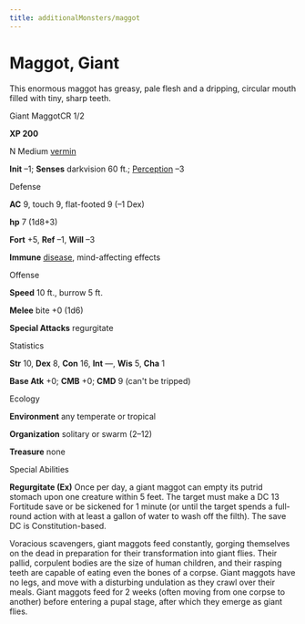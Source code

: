 ```yaml
---
title: additionalMonsters/maggot
---
```

# Maggot, Giant

This enormous maggot has greasy, pale flesh and a dripping, circular mouth filled with tiny, sharp teeth.

Giant MaggotCR 1/2

**XP 200**

N Medium [vermin](monsters/creatureTypes.md#_vermin)

**Init** –1; **Senses** darkvision 60 ft.; [Perception](additionalMonsters/../skills/perception.md#_perception) –3

Defense

**AC** 9, touch 9, flat-footed 9 (–1 Dex)

**hp** 7 (1d8+3)

**Fort** +5, **Ref** –1, **Will** –3

**Immune** [disease](monsters/universalMonsterRules.md#_disease-(ex-or-su)), mind-affecting effects

Offense

**Speed** 10 ft., burrow 5 ft.

**Melee** bite +0 (1d6)

**Special Attacks** regurgitate

Statistics

**Str** 10, **Dex** 8, **Con** 16, **Int** —, **Wis** 5, **Cha** 1

**Base Atk** +0; **CMB** +0; **CMD** 9 (can't be tripped)

Ecology

**Environment** any temperate or tropical

**Organization** solitary or swarm (2–12)

**Treasure** none

Special Abilities

**Regurgitate (Ex)** Once per day, a giant maggot can empty its putrid stomach upon one creature within 5 feet. The target must make a DC 13 Fortitude save or be sickened for 1 minute (or until the target spends a full-round action with at least a gallon of water to wash off the filth). The save DC is Constitution-based.

Voracious scavengers, giant maggots feed constantly, gorging themselves on the dead in preparation for their transformation into giant flies. Their pallid, corpulent bodies are the size of human children, and their rasping teeth are capable of eating even the bones of a corpse. Giant maggots have no legs, and move with a disturbing undulation as they crawl over their meals. Giant maggots feed for 2 weeks (often moving from one corpse to another) before entering a pupal stage, after which they emerge as giant flies.

